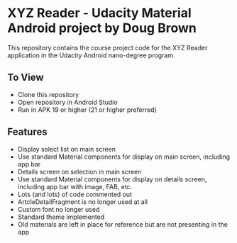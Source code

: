 # XYZ Reader - Udacity Material Android project by Doug Brown

This repository contains the course project code for the XYZ Reader application in the Udacity Android nano-degree program.

## To View
* Clone this repository
* Open repository in Android Studio
* Run in APK 19 or higher (21 or higher preferred)

## Features
* Display select list on main screen
* Use standard Material components for display on main screen, including app bar
* Details screen on selection in main screen
* Use standard Material components for display on details screen, including app bar with image, FAB, etc.
* Lots (and lots) of code commented out
* ArtcleDetailFragment is no longer used at all
* Custom font no longer used
* Standard theme implemented
* Old materials are left in place for reference but are not presenting in the app

